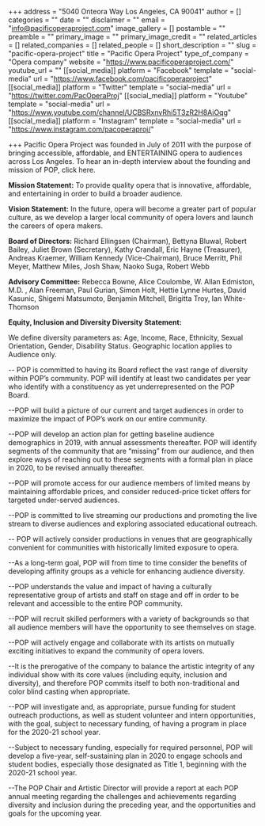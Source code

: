 +++
address = "5040 Onteora Way  Los Angeles, CA  90041"
author = []
categories = ""
date = ""
disclaimer = ""
email = "info@pacificoperaproject.com"
image_gallery = []
postamble = ""
preamble = ""
primary_image = ""
primary_image_credit = ""
related_articles = []
related_companies = []
related_people = []
short_description = ""
slug = "pacific-opera-project"
title = "Pacific Opera Project"
type_of_company = "Opera company"
website = "https://www.pacificoperaproject.com/"
youtube_url = ""
[[social_media]]
platform = "Facebook"
template = "social-media"
url = "https://www.facebook.com/pacificoperaproject"
[[social_media]]
platform = "Twitter"
template = "social-media"
url = "https://twitter.com/PacOperaProj"
[[social_media]]
platform = "Youtube"
template = "social-media"
url = "https://www.youtube.com/channel/UCBSRxnvRhi5T3zR2H8AiOqg"
[[social_media]]
platform = "Instagram"
template = "social-media"
url = "https://www.instagram.com/pacoperaproj/"

+++
Pacific Opera Project was founded in July of 2011 with the purpose of bringing accessible, affordable, and ENTERTAINING opera to audiences across Los Angeles.  To hear an in-depth interview about the founding and mission of POP, click here.

**Mission Statement:** To provide quality opera that is innovative, affordable, and entertaining in order to build a broader audience.

​**Vision Statement:** In the future, opera will become a greater part of popular culture, as we develop a larger local community of opera lovers and launch the careers of opera makers.​

**Board of Directors:** Richard Ellingsen (Chairman),  Bettyna Bluwal, Robert Bailey, Juliet Brown (Secretary), Kathy Crandall, Eric Hayne (Treasurer), Andreas Kraemer, William Kennedy (Vice-Chairman), Bruce Merritt, Phil Meyer, Matthew Miles, Josh Shaw,  Naoko Suga, Robert Webb​

**Advisory Committee:** Rebecca Bowne, Alice Coulombe, W. Allan Edmiston, M.D. , Alan Freeman, Paul Gurian, Simon Holt, Hettie Lynne Hurtes, David Kasunic, Shigemi Matsumoto, Benjamin Mitchell, Brigitta Troy, Ian White-Thomson​

**Equity, Inclusion and Diversity Diversity Statement:**

We define diversity parameters as: Age, Income, Race, Ethnicity, Sexual Orientation, Gender, Disability Status. Geographic location applies to Audience only. 

 -- POP is committed to having its Board reflect the vast range of diversity within POP’s community. POP will identify at least two candidates per year who identify with a constituency as yet underrepresented on the POP Board.

\--POP will build a picture of our current and target audiences in order to maximize the impact of POP’s work on our entire community.

\--POP will develop an action plan for getting baseline audience demographics in 2019, with annual assessments thereafter.  POP will identify segments of the community that are “missing” from our audience, and then explore ways of reaching out to these segments with a formal plan in place in 2020, to be revised annually thereafter.

\--POP will promote access for our audience members of limited means by maintaining affordable prices, and consider reduced-price ticket offers for targeted under-served audiences.

\--POP is committed to live streaming our productions and promoting the live stream to diverse audiences and exploring associated educational outreach. 

\-- POP will actively consider productions in venues that are geographically convenient for communities with historically limited exposure to opera.

\--As a long-term goal, POP will from time to time consider the benefits of developing affinity groups as a vehicle for enhancing audience diversity. 

\--POP understands the value and impact of having a culturally representative group of artists and staff on stage and off in order to be relevant and accessible to the entire POP community.

\--POP will recruit skilled performers with a variety of backgrounds so that all audience members will have the opportunity to see themselves on stage.

\--POP will actively engage and collaborate with its artists on mutually exciting initiatives to expand the community of opera lovers.

\--It is the prerogative of the company to balance the artistic integrity of any individual show with its core values (including equity, inclusion and diversity), and therefore POP commits itself to both non-traditional and color blind casting when appropriate. 

\--POP will investigate and, as appropriate, pursue funding for student outreach productions, as well as student volunteer and intern opportunities, with the goal, subject to necessary funding, of having a program in place for the 2020-21 school year.

\--Subject to necessary funding, especially for required personnel, POP will develop a five-year, self-sustaining plan in 2020 to engage schools and student bodies, especially those designated as Title 1, beginning with the 2020-21 school year.  

\--The POP Chair and Artistic Director will provide a report at each POP annual meeting regarding the challenges and achievements regarding diversity and inclusion during the preceding year, and the opportunities and goals for the upcoming year.